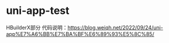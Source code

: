# uni-app-test


HBuilderX部分
代码说明：https://blog.weiqh.net/2022/09/24/uni-app%E7%A6%BB%E7%BA%BF%E6%89%93%E5%8C%85/
